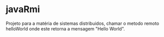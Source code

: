 # javaRmi
Projeto para a matéria de sistemas distribuidos, chamar o metodo remoto helloWorld onde este retorna a mensagem "Hello World".  
